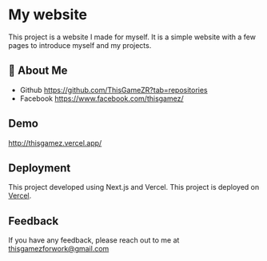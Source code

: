 # My website

This project is a website I made for myself. It is a simple website with a few pages to introduce myself and my projects.

## 🚀 About Me

-   Github https://github.com/ThisGameZR?tab=repositories
-   Facebook https://www.facebook.com/thisgamez/

## Demo

http://thisgamez.vercel.app/

## Deployment

This project developed using Next.js and Vercel.
This project is deployed on [Vercel](https://vercel.com/).

## Feedback

If you have any feedback, please reach out to me at thisgamezforwork@gmail.com
